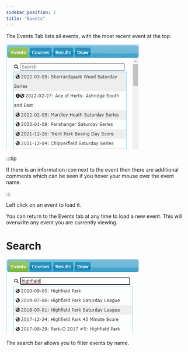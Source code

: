 ```yaml
---
sidebar_position: 2
title: "Events"
---
```


The Events Tab lists all events, with the most recent event at the top.

![Events tab](../img/events.png)

:::tip

If there is an information icon next to the event then there are additional comments which can be seen if you hover your mouse over the event name.

:::

Left click on an event to load it.

You can return to the Events tab at any time to load a new event. This will overwrite any event you are currently viewing.

# Search

![Filtered events](../img/events-filtered.png)

The search bar allows you to filter events by name.
